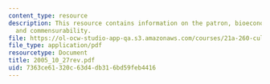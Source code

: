 ```yaml
---
content_type: resource
description: This resource contains information on the patron, bioeconomic potential,
  and commensurability.
file: https://ol-ocw-studio-app-qa.s3.amazonaws.com/courses/21a-260-culture-embodiment-and-the-senses-fall-2005/7363ce61320c63d4db316bd59feb4416_2005_10_27rev.pdf
file_type: application/pdf
resourcetype: Document
title: 2005_10_27rev.pdf
uid: 7363ce61-320c-63d4-db31-6bd59feb4416
---
```

